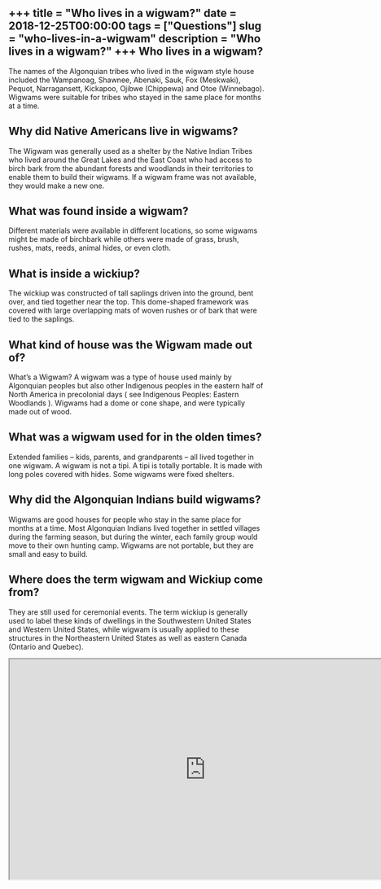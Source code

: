 +++
title = "Who lives in a wigwam?"
date = 2018-12-25T00:00:00
tags = ["Questions"]
slug = "who-lives-in-a-wigwam"
description = "Who lives in a wigwam?"
+++
Who lives in a wigwam?
----------------------

The names of the Algonquian tribes who lived in the wigwam style house included the Wampanoag, Shawnee, Abenaki, Sauk, Fox (Meskwaki), Pequot, Narragansett, Kickapoo, Ojibwe (Chippewa) and Otoe (Winnebago). Wigwams were suitable for tribes who stayed in the same place for months at a time.

Why did Native Americans live in wigwams?
-----------------------------------------

The Wigwam was generally used as a shelter by the Native Indian Tribes who lived around the Great Lakes and the East Coast who had access to birch bark from the abundant forests and woodlands in their territories to enable them to build their wigwams. If a wigwam frame was not available, they would make a new one.

What was found inside a wigwam?
-------------------------------

Different materials were available in different locations, so some wigwams might be made of birchbark while others were made of grass, brush, rushes, mats, reeds, animal hides, or even cloth.

What is inside a wickiup?
-------------------------

The wickiup was constructed of tall saplings driven into the ground, bent over, and tied together near the top. This dome-shaped framework was covered with large overlapping mats of woven rushes or of bark that were tied to the saplings.

What kind of house was the Wigwam made out of?
----------------------------------------------

What’s a Wigwam? A wigwam was a type of house used mainly by Algonquian peoples but also other Indigenous peoples in the eastern half of North America in precolonial days ( see Indigenous Peoples: Eastern Woodlands ). Wigwams had a dome or cone shape, and were typically made out of wood.

What was a wigwam used for in the olden times?
----------------------------------------------

Extended families – kids, parents, and grandparents – all lived together in one wigwam. A wigwam is not a tipi. A tipi is totally portable. It is made with long poles covered with hides. Some wigwams were fixed shelters.

Why did the Algonquian Indians build wigwams?
---------------------------------------------

Wigwams are good houses for people who stay in the same place for months at a time. Most Algonquian Indians lived together in settled villages during the farming season, but during the winter, each family group would move to their own hunting camp. Wigwams are not portable, but they are small and easy to build.

Where does the term wigwam and Wickiup come from?
-------------------------------------------------

They are still used for ceremonial events. The term wickiup is generally used to label these kinds of dwellings in the Southwestern United States and Western United States, while wigwam is usually applied to these structures in the Northeastern United States as well as eastern Canada (Ontario and Quebec).

<iframe allow="accelerometer; autoplay; clipboard-write; encrypted-media; gyroscope; picture-in-picture" allowfullscreen="" class="__youtube_prefs__  epyt-is-override  no-lazyload" data-no-lazy="1" data-origheight="433" data-origwidth="770" data-skipgform_ajax_framebjll="" height="433" id="_ytid_45313" loading="lazy" src="https://www.youtube.com/embed/EU_4JIr26W4?enablejsapi=1&autoplay=0&cc_load_policy=0&cc_lang_pref=&iv_load_policy=1&loop=0&modestbranding=0&rel=1&fs=1&playsinline=0&autohide=2&theme=dark&color=red&controls=1&" title="YouTube player" width="770"></iframe>